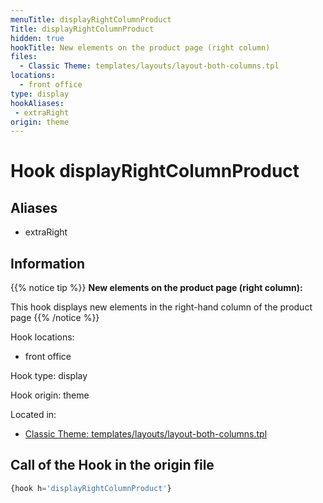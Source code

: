 ```yaml
---
menuTitle: displayRightColumnProduct
Title: displayRightColumnProduct
hidden: true
hookTitle: New elements on the product page (right column)
files:
  - Classic Theme: templates/layouts/layout-both-columns.tpl
locations:
  - front office
type: display
hookAliases:
 - extraRight
origin: theme
---
```


# Hook displayRightColumnProduct

## Aliases
 
 - extraRight

## Information

{{% notice tip %}}
**New elements on the product page (right column):** 

This hook displays new elements in the right-hand column of the product page
{{% /notice %}}

Hook locations: 
  - front office

Hook type: display

Hook origin: theme

Located in: 
  - [Classic Theme: templates/layouts/layout-both-columns.tpl](https://github.com/PrestaShop/classic-theme/blob/develop/templates/layouts/layout-both-columns.tpl)

## Call of the Hook in the origin file

```php
{hook h='displayRightColumnProduct'}
```